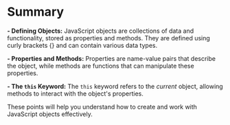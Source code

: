 # Summary

**- Defining Objects:** JavaScript objects are collections of data and functionality, stored as properties and methods. They are defined using curly brackets {} and can contain various data types.

**- Properties and Methods:** Properties are name-value pairs that describe the object, while methods are functions that can manipulate these properties.

**- The `this` Keyword:** The `this` keyword refers to the _current_ object, allowing methods to interact with the object's properties.

These points will help you understand how to create and work with JavaScript objects effectively.
